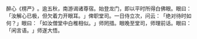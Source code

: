 醉心《楞严》​。逾五秋，南游谒诸尊宿。始登龙门，即以平时所得白佛眼。眼曰：​「汝解心已极，但欠着力开眼耳。​」俾职堂司。一日侍立次，问云：​「绝对待时如何？​」眼曰：​「如汝僧堂中白椎相似。​」师罔措。眼晚至堂司，师理前话。眼曰：​「闲言语。​」师遂大悟。